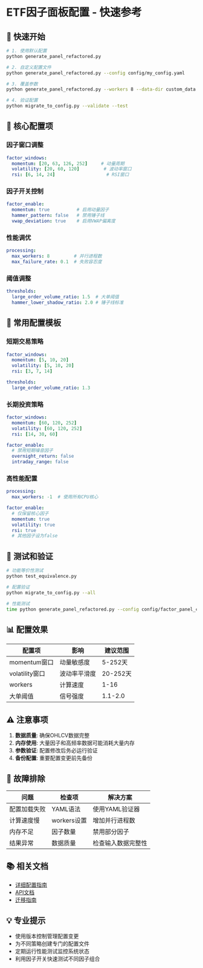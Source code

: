 # ETF因子面板配置 - 快速参考

## 🚀 快速开始

```bash
# 1. 使用默认配置
python generate_panel_refactored.py

# 2. 自定义配置文件
python generate_panel_refactored.py --config config/my_config.yaml

# 3. 覆盖参数
python generate_panel_refactored.py --workers 8 --data-dir custom_data

# 4. 验证配置
python migrate_to_config.py --validate --test
```

## 📝 核心配置项

### 因子窗口调整
```yaml
factor_windows:
  momentum: [20, 63, 126, 252]     # 动量周期
  volatility: [20, 60, 120]         # 波动率窗口
  rsi: [6, 14, 24]                   # RSI窗口
```

### 因子开关控制
```yaml
factor_enable:
  momentum: true          # 启用动量因子
  hammer_pattern: false   # 禁用锤子线
  vwap_deviation: true    # 启用VWAP偏离度
```

### 性能调优
```yaml
processing:
  max_workers: 8         # 并行进程数
  max_failure_rate: 0.1  # 失败容忍度
```

### 阈值调整
```yaml
thresholds:
  large_order_volume_ratio: 1.5  # 大单阈值
  hammer_lower_shadow_ratio: 2.0 # 锤子线标准
```

## 🎯 常用配置模板

### 短期交易策略
```yaml
factor_windows:
  momentum: [5, 10, 20]
  volatility: [5, 10, 20]
  rsi: [3, 7, 14]

thresholds:
  large_order_volume_ratio: 1.3
```

### 长期投资策略
```yaml
factor_windows:
  momentum: [60, 120, 252]
  volatility: [60, 120, 252]
  rsi: [14, 30, 60]

factor_enable:
  # 禁用短期噪音因子
  overnight_return: false
  intraday_range: false
```

### 高性能配置
```yaml
processing:
  max_workers: -1  # 使用所有CPU核心

factor_enable:
  # 仅保留核心因子
  momentum: true
  volatility: true
  rsi: true
  # 其他因子设为false
```

## 🧪 测试和验证

```bash
# 功能等价性测试
python test_equivalence.py

# 配置验证
python migrate_to_config.py --all

# 性能测试
time python generate_panel_refactored.py --config config/factor_panel_config.yaml
```

## 📊 配置效果

| 配置项 | 影响 | 建议范围 |
|--------|------|----------|
| momentum窗口 | 动量敏感度 | 5-252天 |
| volatility窗口 | 波动率平滑度 | 20-252天 |
| workers | 计算速度 | 1-16 |
| 大单阈值 | 信号强度 | 1.1-2.0 |

## ⚠️ 注意事项

1. **数据质量**: 确保OHLCV数据完整
2. **内存使用**: 大量因子和高频率数据可能消耗大量内存
3. **参数验证**: 配置修改后务必运行验证
4. **备份配置**: 重要配置变更前先备份

## 🔧 故障排除

| 问题 | 检查项 | 解决方案 |
|------|--------|----------|
| 配置加载失败 | YAML语法 | 使用YAML验证器 |
| 计算速度慢 | workers设置 | 增加并行进程数 |
| 内存不足 | 因子数量 | 禁用部分因子 |
| 结果异常 | 数据质量 | 检查输入数据完整性 |

## 📚 相关文档

- [详细配置指南](docs/configuration_guide.md)
- [API文档](docs/api_reference.md)
- [迁移指南](migrate_to_config.py)

## 💡 专业提示

- 使用版本控制管理配置变更
- 为不同策略创建专门的配置文件
- 定期运行性能测试监控系统状态
- 利用因子开关快速测试不同因子组合